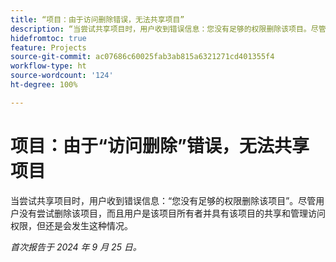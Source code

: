 ```yaml
---
title: “项目：由于访问删除错误，无法共享项目”
description: “当尝试共享项目时，用户收到错误信息：您没有足够的权限删除该项目。尽管用户没有尝试删除该项目，而且用户是该项目所有者并具有该项目的共享和管理访问权限，但还是会发生这种情况。”
hidefromtoc: true
feature: Projects
source-git-commit: ac07686c60025fab3ab815a6321271cd401355f4
workflow-type: ht
source-wordcount: '124'
ht-degree: 100%

---
```



# 项目：由于“访问删除”错误，无法共享项目

当尝试共享项目时，用户收到错误信息：“您没有足够的权限删除该项目”。尽管用户没有尝试删除该项目，而且用户是该项目所有者并具有该项目的共享和管理访问权限，但还是会发生这种情况。

_首次报告于 2024 年 9 月 25 日。_
